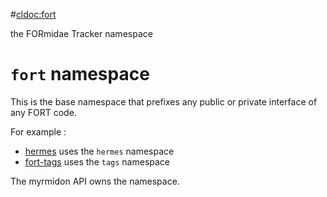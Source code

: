 #<cldoc:fort>

the FORmidae Tracker namespace

# `fort` namespace

This is the base namespace that prefixes any public or private
interface of any FORT code.

For example :

* [hermes](https://github.com/formicidae-tracker/hermes.git) uses the `hermes` namespace
* [fort-tags](https://github.com/formicidae-tracker/hermes.git) uses the `tags` namespace

The myrmidon API owns the <myrmidon> namespace.

